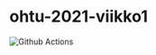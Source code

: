 # ohtu-2021-viikko1

![Github Actions](https://github.com/avanine/ohtu-2021-viikko1/workflows/Java%20CI%20with%20Gradle/badge.svg)
